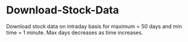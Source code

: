 # Download-Stock-Data
Download stock data on intraday basis for maximum = 50 days and min time = 1 minute. Max days decreases as time increases.
